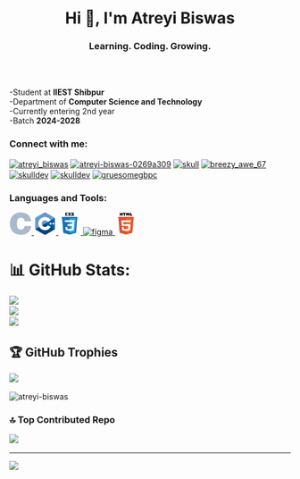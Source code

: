 <h1 align="center">Hi 👋, I'm Atreyi Biswas</h1>
<h3 align="center">Learning. Coding. Growing.</h3><br><br>

-Student at **IIEST Shibpur**<br>
-Department of **Computer Science and Technology**<br>
-Currently entering 2nd year<br>
-Batch **2024-2028**


<h3 align="left">Connect with me:</h3>
<p align="left">
<a href="https://dev.to/atreyi_biswas" target="blank"><img align="center" src="https://raw.githubusercontent.com/rahuldkjain/github-profile-readme-generator/master/src/images/icons/Social/devto.svg" alt="atreyi_biswas" height="30" width="40" /></a>
<a href="https://linkedin.com/in/atreyi-biswas-0269a309" target="blank"><img align="center" src="https://raw.githubusercontent.com/rahuldkjain/github-profile-readme-generator/master/src/images/icons/Social/linked-in-alt.svg" alt="atreyi-biswas-0269a309" height="30" width="40" /></a>
<a href="https://dribbble.com/skull" target="blank"><img align="center" src="https://raw.githubusercontent.com/rahuldkjain/github-profile-readme-generator/master/src/images/icons/Social/dribbble.svg" alt="skull" height="30" width="40" /></a>
<a href="https://www.codechef.com/users/breezy_awe_67" target="blank"><img align="center" src="https://cdn.jsdelivr.net/npm/simple-icons@3.1.0/icons/codechef.svg" alt="breezy_awe_67" height="30" width="40" /></a>
<a href="https://codeforces.com/profile/skulldev" target="blank"><img align="center" src="https://raw.githubusercontent.com/rahuldkjain/github-profile-readme-generator/master/src/images/icons/Social/codeforces.svg" alt="skulldev" height="30" width="40" /></a>
<a href="https://www.leetcode.com/skulldev" target="blank"><img align="center" src="https://raw.githubusercontent.com/rahuldkjain/github-profile-readme-generator/master/src/images/icons/Social/leet-code.svg" alt="skulldev" height="30" width="40" /></a>
<a href="https://auth.geeksforgeeks.org/user/gruesomegbpc" target="blank"><img align="center" src="https://raw.githubusercontent.com/rahuldkjain/github-profile-readme-generator/master/src/images/icons/Social/geeks-for-geeks.svg" alt="gruesomegbpc" height="30" width="40" /></a>
</p>

<h3 align="left">Languages and Tools:</h3>
<p align="left"> <a href="https://www.cprogramming.com/" target="_blank" rel="noreferrer"> <img src="https://raw.githubusercontent.com/devicons/devicon/master/icons/c/c-original.svg" alt="c" width="40" height="40"/> </a> <a href="https://www.w3schools.com/cpp/" target="_blank" rel="noreferrer"> <img src="https://raw.githubusercontent.com/devicons/devicon/master/icons/cplusplus/cplusplus-original.svg" alt="cplusplus" width="40" height="40"/> </a> <a href="https://www.w3schools.com/css/" target="_blank" rel="noreferrer"> <img src="https://raw.githubusercontent.com/devicons/devicon/master/icons/css3/css3-original-wordmark.svg" alt="css3" width="40" height="40"/> </a> <a href="https://www.figma.com/" target="_blank" rel="noreferrer"> <img src="https://www.vectorlogo.zone/logos/figma/figma-icon.svg" alt="figma" width="40" height="40"/> </a> <a href="https://www.w3.org/html/" target="_blank" rel="noreferrer"> <img src="https://raw.githubusercontent.com/devicons/devicon/master/icons/html5/html5-original-wordmark.svg" alt="html5" width="40" height="40"/> </a> </p>


# 📊 GitHub Stats:
![](https://github-readme-stats.vercel.app/api?username=atreyi-biswas&theme=dark&hide_border=false&include_all_commits=false&count_private=false)<br/>
![](https://nirzak-streak-stats.vercel.app/?user=atreyi-biswas&theme=dark&hide_border=false)<br/>
![](https://github-readme-stats.vercel.app/api/top-langs/?username=atreyi-biswas&theme=dark&hide_border=false&include_all_commits=false&count_private=false&layout=compact)

## 🏆 GitHub Trophies
![](https://github-profile-trophy.vercel.app/?username=atreyi-biswas&theme=radical&no-frame=false&no-bg=true&margin-w=4)
<p align="left"> <img src="https://komarev.com/ghpvc/?username=atreyi-biswas&label=Profile%20views&color=0e75b6&style=flat" alt="atreyi-biswas" /> </p>

### 🔝 Top Contributed Repo
![](https://github-contributor-stats.vercel.app/api?username=atreyi-biswas&limit=5&theme=dark&combine_all_yearly_contributions=true)

---
[![](https://visitcount.itsvg.in/api?id=atreyi-biswas&icon=0&color=0)](https://visitcount.itsvg.in)

<!-- Proudly created with GPRM ( https://gprm.itsvg.in ) -->
